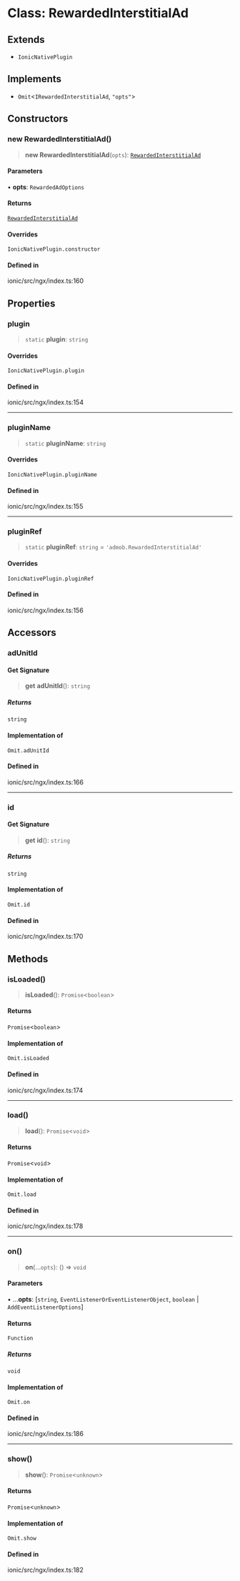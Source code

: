# Class: RewardedInterstitialAd

## Extends

- `IonicNativePlugin`

## Implements

- `Omit`\<`IRewardedInterstitialAd`, `"opts"`\>

## Constructors

### new RewardedInterstitialAd()

> **new RewardedInterstitialAd**(`opts`): [`RewardedInterstitialAd`](RewardedInterstitialAd.md)

#### Parameters

• **opts**: `RewardedAdOptions`

#### Returns

[`RewardedInterstitialAd`](RewardedInterstitialAd.md)

#### Overrides

`IonicNativePlugin.constructor`

#### Defined in

ionic/src/ngx/index.ts:160

## Properties

### plugin

> `static` **plugin**: `string`

#### Overrides

`IonicNativePlugin.plugin`

#### Defined in

ionic/src/ngx/index.ts:154

***

### pluginName

> `static` **pluginName**: `string`

#### Overrides

`IonicNativePlugin.pluginName`

#### Defined in

ionic/src/ngx/index.ts:155

***

### pluginRef

> `static` **pluginRef**: `string` = `'admob.RewardedInterstitialAd'`

#### Overrides

`IonicNativePlugin.pluginRef`

#### Defined in

ionic/src/ngx/index.ts:156

## Accessors

### adUnitId

#### Get Signature

> **get** **adUnitId**(): `string`

##### Returns

`string`

#### Implementation of

`Omit.adUnitId`

#### Defined in

ionic/src/ngx/index.ts:166

***

### id

#### Get Signature

> **get** **id**(): `string`

##### Returns

`string`

#### Implementation of

`Omit.id`

#### Defined in

ionic/src/ngx/index.ts:170

## Methods

### isLoaded()

> **isLoaded**(): `Promise`\<`boolean`\>

#### Returns

`Promise`\<`boolean`\>

#### Implementation of

`Omit.isLoaded`

#### Defined in

ionic/src/ngx/index.ts:174

***

### load()

> **load**(): `Promise`\<`void`\>

#### Returns

`Promise`\<`void`\>

#### Implementation of

`Omit.load`

#### Defined in

ionic/src/ngx/index.ts:178

***

### on()

> **on**(...`opts`): () => `void`

#### Parameters

• ...**opts**: [`string`, `EventListenerOrEventListenerObject`, `boolean` \| `AddEventListenerOptions`]

#### Returns

`Function`

##### Returns

`void`

#### Implementation of

`Omit.on`

#### Defined in

ionic/src/ngx/index.ts:186

***

### show()

> **show**(): `Promise`\<`unknown`\>

#### Returns

`Promise`\<`unknown`\>

#### Implementation of

`Omit.show`

#### Defined in

ionic/src/ngx/index.ts:182
